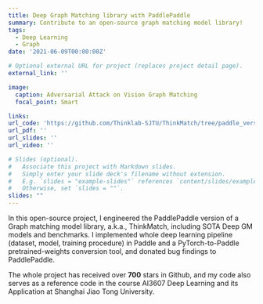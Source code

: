 ```yaml
---
title: Deep Graph Matching library with PaddlePaddle
summary: Contribute to an open-source graph matching model library!
tags:
  - Deep Learning
  - Graph
date: '2021-06-09T00:00:00Z'

# Optional external URL for project (replaces project detail page).
external_link: ''

image:
  caption: Adversarial Attack on Vision Graph Matching
  focal_point: Smart

links:
url_code: 'https://github.com/Thinklab-SJTU/ThinkMatch/tree/paddle_version'
url_pdf: ''
url_slides: ''
url_video: ''

# Slides (optional).
#   Associate this project with Markdown slides.
#   Simply enter your slide deck's filename without extension.
#   E.g. `slides = "example-slides"` references `content/slides/example-slides.md`.
#   Otherwise, set `slides = ""`.
slides: ""
---
```


In this open-source project, I engineered the PaddlePaddle version of a Graph matching model library, a.k.a., ThinkMatch, including SOTA Deep GM models and benchmarks. I implemented whole deep learning pipeline (dataset, model, training procedure) in Paddle and a PyTorch-to-Paddle pretrained-weights conversion tool, and donated bug findings to PaddlePaddle.

The whole project has received over $\mathbf{700}$ stars in Github, and my code also serves as a reference code in the course AI3607 Deep Learning and its Application at Shanghai Jiao Tong University.
